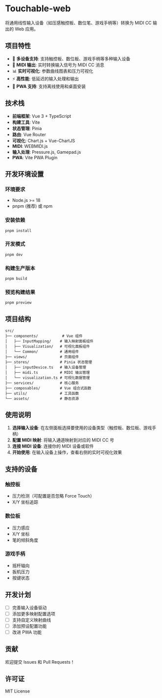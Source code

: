 # Touchable-web

将通用线性输入设备（如压感触控板、数位笔、游戏手柄等）转换为 MIDI CC 输出的 Web 应用。

## 项目特性

- 🎯 **多设备支持**: 支持触控板、数位板、游戏手柄等多种输入设备
- 🎵 **MIDI 输出**: 实时转换输入信号为 MIDI CC 消息
- 📊 **实时可视化**: 参数曲线图表和压力可视化
- ⚡ **高性能**: 低延迟的输入处理和输出
- 📱 **PWA 支持**: 支持离线使用和桌面安装

## 技术栈

- **前端框架**: Vue 3 + TypeScript
- **构建工具**: Vite
- **状态管理**: Pinia
- **路由**: Vue Router
- **可视化**: Chart.js + Vue-ChartJS
- **MIDI**: WEBMIDI.js
- **输入处理**: Pressure.js, Gamepad.js
- **PWA**: Vite PWA Plugin

## 开发环境设置

### 环境要求

- Node.js >= 18
- pnpm (推荐) 或 npm

### 安装依赖

```bash
pnpm install
```

### 开发模式

```bash
pnpm dev
```

### 构建生产版本

```bash
pnpm build
```

### 预览构建结果

```bash
pnpm preview
```

## 项目结构

```
src/
├── components/           # Vue 组件
│   ├── InputMapping/    # 输入映射面板组件
│   ├── Visualization/   # 可视化面板组件
│   └── Common/          # 通用组件
├── views/               # 页面组件
├── stores/              # Pinia 状态管理
│   ├── inputDevice.ts   # 输入设备管理
│   ├── midi.ts          # MIDI 输出管理
│   └── visualization.ts # 可视化数据管理
├── services/            # 核心服务
├── composables/         # Vue 组合式函数
├── utils/               # 工具函数
└── assets/              # 静态资源
```

## 使用说明

1. **选择输入设备**: 在左侧面板选择要使用的设备类型（触控板、数位板、游戏手柄）
2. **配置 MIDI 映射**: 将输入通道映射到对应的 MIDI CC 号
3. **连接 MIDI 设备**: 连接你的 MIDI 设备或软件
4. **开始使用**: 在输入设备上操作，查看右侧的实时可视化效果

## 支持的设备

### 触控板

- 压力检测（可配置是否忽略 Force Touch）
- X/Y 坐标追踪

### 数位板

- 压力感应
- X/Y 坐标
- 笔的倾斜角度

### 游戏手柄

- 摇杆轴向
- 扳机压力
- 按键状态

## 开发计划

- [ ] 完善输入设备驱动
- [ ] 添加更多映射配置选项
- [ ] 支持自定义映射曲线
- [ ] 添加预设配置功能
- [ ] 改进 PWA 功能

## 贡献

欢迎提交 Issues 和 Pull Requests！

## 许可证

MIT License
